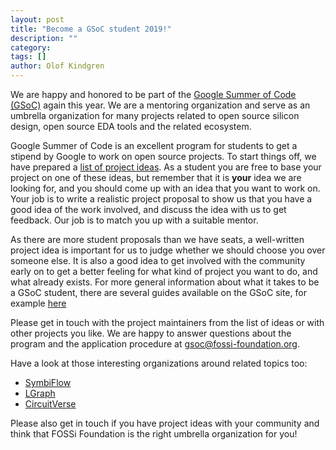 ```yaml
---
layout: post
title: "Become a GSoC student 2019!"
description: ""
category:
tags: []
author: Olof Kindgren
---
```


We are happy and honored to be part of the
[Google Summer of Code (GSoC)](https://summerofcode.withgoogle.com/)
again this year. We are a mentoring organization and serve as an
umbrella organization for many projects related to open source silicon
design, open source EDA tools and the related ecosystem.

Google Summer of Code is an excellent program for students to get a
stipend by Google to work on open source projects. To start things
off, we have prepared a
[list of project ideas](/gsoc19-ideas.html). As a student you are free
to base your project on one of these ideas, but remember that it is
**your** idea we are looking for, and you should come up with an idea
that you want to work on. Your job is to write a realistic project
proposal to show us that you have a good idea of the work involved,
and discuss the idea with us to get feedback. Our job is to match you
up with a suitable mentor.

As there are more student proposals than we have seats, a well-written
project idea is important for us to judge whether we should choose you
over someone else. It is also a good idea to get involved with the
community early on to get a better feeling for what kind of project
you want to do, and what already exists. For more general information
about what it takes to be a GSoC student, there are several guides
available on the GSoC site, for example
[here](https://developers.google.com/open-source/gsoc/resources/manual)

Please get in touch with the project maintainers from the list of
ideas or with other projects you like. We are happy to answer
questions about the program and the application procedure at
[gsoc@fossi-foundation.org](mailto:gsoc@fossi-foundation.org).

Have a look at those interesting organizations around related topics too:

 * [SymbiFlow](https://summerofcode.withgoogle.com/organizations/4517422304854016/)
 * [LGraph](https://summerofcode.withgoogle.com/organizations/4813203146539008/)
 * [CircuitVerse](https://summerofcode.withgoogle.com/organizations/6560513423572992/)

Please also get in touch if you have project ideas with your community
and think that FOSSi Foundation is the right umbrella organization for
you!
